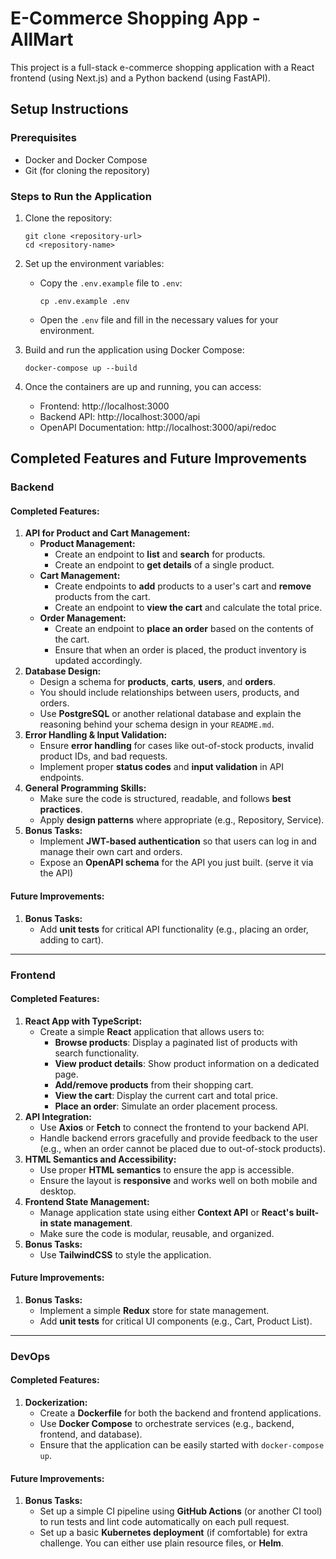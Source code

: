 # E-Commerce Shopping App - AllMart

This project is a full-stack e-commerce shopping application with a React frontend (using Next.js) and a Python backend (using FastAPI).

## Setup Instructions

### Prerequisites

- Docker and Docker Compose
- Git (for cloning the repository)

### Steps to Run the Application

1. Clone the repository:

   ```
   git clone <repository-url>
   cd <repository-name>
   ```

2. Set up the environment variables:

   - Copy the `.env.example` file to `.env`:
     ```
     cp .env.example .env
     ```
   - Open the `.env` file and fill in the necessary values for your environment.

3. Build and run the application using Docker Compose:

   ```
   docker-compose up --build
   ```

4. Once the containers are up and running, you can access:
   - Frontend: http://localhost:3000
   - Backend API: http://localhost:3000/api
   - OpenAPI Documentation: http://localhost:3000/api/redoc

## Completed Features and Future Improvements

### Backend

#### Completed Features:

1. **API for Product and Cart Management:**
   - **Product Management:**
     - Create an endpoint to **list** and **search** for products.
     - Create an endpoint to **get details** of a single product.
   - **Cart Management:**
     - Create endpoints to **add** products to a user's cart and **remove** products from the cart.
     - Create an endpoint to **view the cart** and calculate the total price.
   - **Order Management:**
     - Create an endpoint to **place an order** based on the contents of the cart.
     - Ensure that when an order is placed, the product inventory is updated accordingly.
2. **Database Design:**
   - Design a schema for **products**, **carts**, **users**, and **orders**.
   - You should include relationships between users, products, and orders.
   - Use **PostgreSQL** or another relational database and explain the reasoning behind your schema design in your `README.md`.
3. **Error Handling & Input Validation:**
   - Ensure **error handling** for cases like out-of-stock products, invalid product IDs, and bad requests.
   - Implement proper **status codes** and **input validation** in API endpoints.
4. **General Programming Skills:**
   - Make sure the code is structured, readable, and follows **best practices**.
   - Apply **design patterns** where appropriate (e.g., Repository, Service).
5. **Bonus Tasks:**
   - Implement **JWT-based authentication** so that users can log in and manage their own cart and orders.
   - Expose an **OpenAPI schema** for the API you just built. (serve it via the API)

#### Future Improvements:

1. **Bonus Tasks:**
   - Add **unit tests** for critical API functionality (e.g., placing an order, adding to cart).

---

### Frontend

#### Completed Features:

1. **React App with TypeScript:**
   - Create a simple **React** application that allows users to:
     - **Browse products**: Display a paginated list of products with search functionality.
     - **View product details**: Show product information on a dedicated page.
     - **Add/remove products** from their shopping cart.
     - **View the cart**: Display the current cart and total price.
     - **Place an order**: Simulate an order placement process.
2. **API Integration:**
   - Use **Axios** or **Fetch** to connect the frontend to your backend API.
   - Handle backend errors gracefully and provide feedback to the user (e.g., when an order cannot be placed due to out-of-stock products).
3. **HTML Semantics and Accessibility:**
   - Use proper **HTML semantics** to ensure the app is accessible.
   - Ensure the layout is **responsive** and works well on both mobile and desktop.
4. **Frontend State Management:**
   - Manage application state using either **Context API** or **React's built-in state management**.
   - Make sure the code is modular, reusable, and organized.
5. **Bonus Tasks:**
   - Use **TailwindCSS** to style the application.

#### Future Improvements:

1. **Bonus Tasks:**
   - Implement a simple **Redux** store for state management.
   - Add **unit tests** for critical UI components (e.g., Cart, Product List).

---

### DevOps

#### Completed Features:

1. **Dockerization:**
   - Create a **Dockerfile** for both the backend and frontend applications.
   - Use **Docker Compose** to orchestrate services (e.g., backend, frontend, and database).
   - Ensure that the application can be easily started with `docker-compose up`.

#### Future Improvements:

1. **Bonus Tasks:**
   - Set up a simple CI pipeline using **GitHub Actions** (or another CI tool) to run tests and lint code automatically on each pull request.
   - Set up a basic **Kubernetes deployment** (if comfortable) for extra challenge. You can either use plain resource files, or **Helm**.
